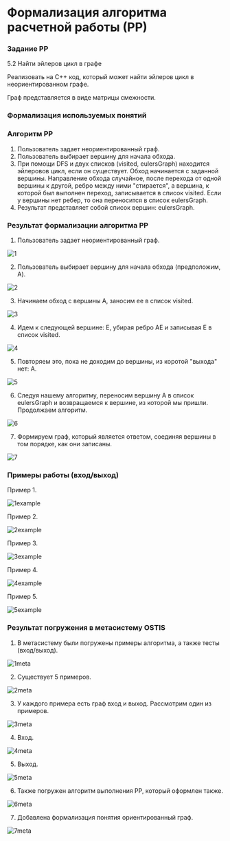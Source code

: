 # Формализация алгоритма расчетной работы (РР)

### Задание РР 
5.2 Найти эйлеров цикл в графе 

Реализовать на C++ код, который может найти эйлеров цикл в неориентированном графе.

Граф представляется в виде матрицы смежности.

### Формализация используемых понятий


### Алгоритм РР

1. Пользователь задает неориентированный граф.
2. Пользователь выбирает вершину для начала обхода.
3. При помощи DFS и двух списков (visited, eulersGraph) находится эйлеровов цикл, если он существует. Обход начинается с заданной вершины. Направление обхода случайное, после перехода от одной вершины к другой, ребро между ними "стирается", а вершина, к которой был выполнен переход, записывается в список visited. Если у вершины нет ребер, то она переносится в список eulersGraph.
4. Результат представляет собой список вершин: eulersGraph.

### Результат формализации алгоритма РР

1. Пользователь задает неориентированный граф.
   
![1](stepsPNG/1.png)

2. Пользователь выбирает вершину для начала обхода (предположим, A).
   
![2](stepsPNG/2.png)

3. Начинаем обход с вершины A, заносим ее в список visited.
   
![3](stepsPNG/3.png)

4. Идем к следующей вершине: E, убирая ребро AE и записывая E в список visited.

![4](stepsPNG/4.png)

5. Повторяем это, пока не доходим до вершины, из коротой "выхода" нет: A.
    
![5](stepsPNG/5.png)

6. Следуя нашему алгоритму, переносим вершину A в список eulersGraph и возвращаемся к вершине, из которой мы пришли. Продолжаем алгоритм.

![6](stepsPNG/6.png)

7. Формируем граф, который является ответом, соединяя вершины в том порядке, как они записаны.
   
![7](stepsPNG/7.png)

### Примеры работы (вход/выход)
Пример 1.

![1example](examples/ex1.png)

Пример 2.

![2example](examples/ex2.png)

Пример 3.

![3example](examples/ex3.png)

Пример 4.

![4example](examples/ex4.png)

Пример 5.

![5example](examples/ex1.png)

### Результат погружения в метасистему OSTIS

1. В метасистему были погружены примеры алгоритма, а также тесты (вход/выход).

![1meta](metasystem/1met.png)

2. Существует 5 примеров.

![2meta](metasystem/2met.png)

3. У каждого примера есть граф вход и выход. Рассмотрим один из примеров.

![3meta](metasystem/3met.png)

4. Вход.

![4meta](metasystem/4met.png)

5. Выход.
   
![5meta](metasystem/5met.png)

6. Также погружен алгоритм выполнения РР, который оформлен также.

![6meta](metasystem/6met.png)

7. Добавлена формализация понятия ориентированный граф.

![7meta](metasystem/7met.png)
